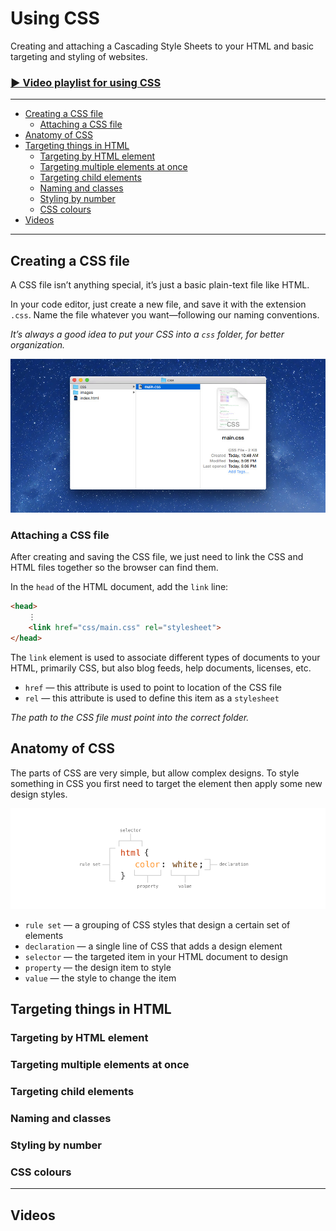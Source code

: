 # Using CSS

Creating and attaching a Cascading Style Sheets to your HTML and basic targeting and styling of websites.

### [▶ Video playlist for using CSS]()

---

- [Creating a CSS file]()
	- [Attaching a CSS file]()
- [Anatomy of CSS]()
- [Targeting things in HTML]()
	- [Targeting by HTML element]()
	- [Targeting multiple elements at once]()
	- [Targeting child elements]()
	- [Naming and classes]()
	- [Styling by number]()
	- [CSS colours]()
- [Videos]()

---

## Creating a CSS file

A CSS file isn’t anything special, it’s just a basic plain-text file like HTML.

In your code editor, just create a new file, and save it with the extension `.css`. Name the file whatever you want—following our naming conventions.

*It’s always a good idea to put your CSS into a `css` folder, for better organization.*

![](folder-structure.jpg)

### Attaching a CSS file

After creating and saving the CSS file, we just need to link the CSS and HTML files together so the browser can find them.

In the `head` of the HTML document, add the `link` line:

```html
<head>
	⋮
	<link href="css/main.css" rel="stylesheet">
</head>
```

The `link` element is used to associate different types of documents to your HTML, primarily CSS, but also blog feeds, help documents, licenses, etc.

- `href` — this attribute is used to point to location of the CSS file
- `rel` — this attribute is used to define this item as a `stylesheet`

*The path to the CSS file must point into the correct folder.*

## Anatomy of CSS

The parts of CSS are very simple, but allow complex designs. To style something in CSS you first need to target the element then apply some new design styles.

![](css-parts.png)

- `rule set` — a grouping of CSS styles that design a certain set of elements
- `declaration` — a single line of CSS that adds a design element
- `selector` — the targeted item in your HTML document to design
- `property` — the design item to style
- `value` — the style to change the item

## Targeting things in HTML

### Targeting by HTML element

### Targeting multiple elements at once

### Targeting child elements

### Naming and classes

### Styling by number

### CSS colours

---

## Videos
